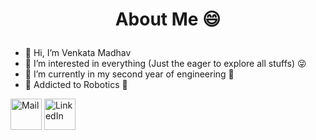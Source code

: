 # <p align = center> About Me 😄 </p>

- 👋 Hi, I’m Venkata Madhav
- 👀 I’m interested in everything (Just the eager to explore all stuffs) 😜
- 🌱 I’m currently in my second year of engineering 🤟
- 💞️ Addicted to Robotics 🤖

<a href="mailto: tadavarthivenkatamadhav@gmail.com"><img src="https://www.freepngimg.com/thumb/gmail/66440-google-icons-symbol-computer-email-gmail.png" alt="Mail" width="50px" height="50px"></a>
    <a href="https://www.linkedin.com/in/madhav2133/"><img src="https://freepngimg.com/thumb/linkedin/10-2-linkedin-png-clipart.png" alt="LinkedIn" width="50px" height="50px"></a>
